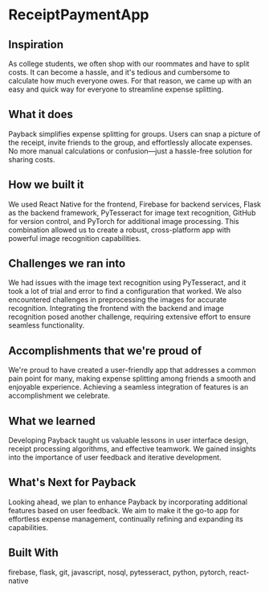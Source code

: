 # ReceiptPaymentApp
## Inspiration
As college students, we often shop with our roommates and have to split costs. It can become a hassle, and it's tedious and cumbersome to calculate how much everyone owes. For that reason, we came up with an easy and quick way for everyone to streamline expense splitting.

## What it does
Payback simplifies expense splitting for groups. Users can snap a picture of the receipt, invite friends to the group, and effortlessly allocate expenses. No more manual calculations or confusion—just a hassle-free solution for sharing costs.

## How we built it
We used React Native for the frontend, Firebase for backend services, Flask as the backend framework, PyTesseract for image text recognition, GitHub for version control, and PyTorch for additional image processing. This combination allowed us to create a robust, cross-platform app with powerful image recognition capabilities.

## Challenges we ran into
We had issues with the image text recognition using PyTesseract, and it took a lot of trial and error to find a configuration that worked. We also encountered challenges in preprocessing the images for accurate recognition. Integrating the frontend with the backend and image recognition posed another challenge, requiring extensive effort to ensure seamless functionality.

## Accomplishments that we're proud of
We're proud to have created a user-friendly app that addresses a common pain point for many, making expense splitting among friends a smooth and enjoyable experience. Achieving a seamless integration of features is an accomplishment we celebrate.

## What we learned
Developing Payback taught us valuable lessons in user interface design, receipt processing algorithms, and effective teamwork. We gained insights into the importance of user feedback and iterative development.

## What's Next for Payback
Looking ahead, we plan to enhance Payback by incorporating additional features based on user feedback. We aim to make it the go-to app for effortless expense management, continually refining and expanding its capabilities.

## Built With
firebase, flask, git, javascript, nosql, pytesseract, python, pytorch, react-native
